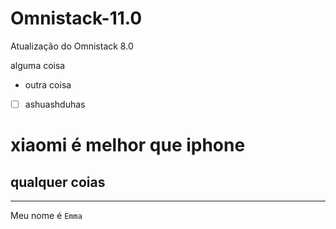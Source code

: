# Omnistack-11.0
Atualização do Omnistack 8.0

alguma coisa
- outra coisa
- [ ] ashuashduhas
# xiaomi é melhor que iphone
## qualquer coias
---

Meu nome é `Emma`